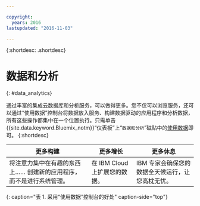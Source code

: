 ```yaml
---

copyright:
  years: 2016
lastupdated: "2016-11-03"

---
```


{:shortdesc: .shortdesc}

# 数据和分析
{: #data_analytics}

通过丰富的集成云数据库和分析服务，可以做得更多。您不仅可以浏览服务，还可以通过“使用数据”控制台将数据放入服务、构建数据驱动的应用程序和分析数据，所有这些操作都集中在一个位置执行。只需单击 {{site.data.keyword.Bluemix_notm}}“仪表板”上“`数据和分析`”磁贴中的[使用数据](https://console.ng.bluemix.net/data/services/)即可。
{:shortdesc}


更多构建 | 更多增长 | 更多休息
---- | ---- | ----
将注意力集中在有趣的东西上…… 创建新的应用程序，而不是进行系统管理。 | 在 IBM Cloud 上扩展您的数据。 | IBM 专家会确保您的数据全天候运行，让您高枕无忧。
{: caption="表 1. 采用“使用数据”控制台的好处" caption-side="top"}
